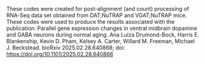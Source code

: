These codes were created for post-alignment (and count) processing of RNA-Seq data set obtained from DAT;NuTRAP and VGAT;NuTRAP mice.
These codes were used to produce the results associated with the publication:  Parallel gene expression changes in ventral midbrain dopamine and GABA neurons during normal aging. Ana Luiza Drumond-Bock, Harris E. Blankenship, Kevin D. Pham, Kelsey A. Carter, Willard M. Freeman, Michael J. Beckstead. bioRxiv 2025.02.28.640868; doi: https://doi.org/10.1101/2025.02.28.640868

